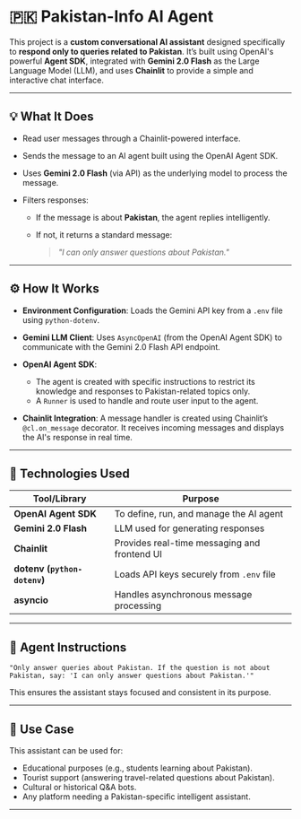 # 🇵🇰 Pakistan-Info AI Agent

This project is a **custom conversational AI assistant** designed specifically to **respond only to queries related to Pakistan**. It’s built using OpenAI's powerful **Agent SDK**, integrated with **Gemini 2.0 Flash** as the Large Language Model (LLM), and uses **Chainlit** to provide a simple and interactive chat interface.

---

## 💡 What It Does

* Read user messages through a Chainlit-powered interface.
* Sends the message to an AI agent built using the OpenAI Agent SDK.
* Uses **Gemini 2.0 Flash** (via API) as the underlying model to process the message.
* Filters responses:

  * If the message is about **Pakistan**, the agent replies intelligently.
  * If not, it returns a standard message:

    > *"I can only answer questions about Pakistan."*

---

## ⚙️ How It Works

* **Environment Configuration**:
  Loads the Gemini API key from a `.env` file using `python-dotenv`.

* **Gemini LLM Client**:
  Uses `AsyncOpenAI` (from the OpenAI Agent SDK) to communicate with the Gemini 2.0 Flash API endpoint.

* **OpenAI Agent SDK**:

  * The agent is created with specific instructions to restrict its knowledge and responses to Pakistan-related topics only.
  * A `Runner` is used to handle and route user input to the agent.

* **Chainlit Integration**:
  A message handler is created using Chainlit’s `@cl.on_message` decorator. It receives incoming messages and displays the AI's response in real time.

---

## 🧰 Technologies Used

| Tool/Library                 | Purpose                                      |
| ---------------------------- | -------------------------------------------- |
| **OpenAI Agent SDK**         | To define, run, and manage the AI agent      |
| **Gemini 2.0 Flash**         | LLM used for generating responses            |
| **Chainlit**                 | Provides real-time messaging and frontend UI |
| **dotenv (`python-dotenv`)** | Loads API keys securely from `.env` file     |
| **asyncio**                  | Handles asynchronous message processing      |

---

## 🧠 Agent Instructions

```text
"Only answer queries about Pakistan. If the question is not about Pakistan, say: 'I can only answer questions about Pakistan.'"
```

This ensures the assistant stays focused and consistent in its purpose.

---

## 📌 Use Case

This assistant can be used for:

* Educational purposes (e.g., students learning about Pakistan).
* Tourist support (answering travel-related questions about Pakistan).
* Cultural or historical Q\&A bots.
* Any platform needing a Pakistan-specific intelligent assistant.

---

